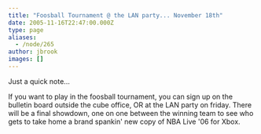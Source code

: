 ```yaml
---
title: "Foosball Tournament @ the LAN party... November 18th"
date: 2005-11-16T22:47:00.000Z
type: page
aliases:
  - /node/265
author: jbrook
images: []
---
```


<div class="field field-name-body field-type-text-with-summary field-label-hidden"><div class="field-items"><div class="field-item even"><p>Just a quick note...</p>
<p>If you want to play in the foosball tournament, you can sign up on the bulletin board outside the cube office, OR at the LAN party on friday. There will be a final showdown, one on one between the winning team to see who gets to take home a brand spankin&apos; new copy of NBA Live &apos;06 for Xbox.</p>
</div></div></div>    <footer>
          </footer>
